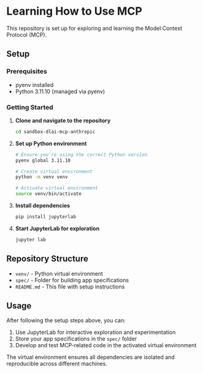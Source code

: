 # Learning How to Use MCP

This repository is set up for exploring and learning the Model Context Protocol (MCP).

## Setup

### Prerequisites
- pyenv installed
- Python 3.11.10 (managed via pyenv)

### Getting Started

1. **Clone and navigate to the repository**
   ```bash
   cd sandbox-dlai-mcp-anthropic
   ```

2. **Set up Python environment**
   ```bash
   # Ensure you're using the correct Python version
   pyenv global 3.11.10
   
   # Create virtual environment
   python -m venv venv
   
   # Activate virtual environment
   source venv/bin/activate
   ```

3. **Install dependencies**
   ```bash
   pip install jupyterlab
   ```

4. **Start JupyterLab for exploration**
   ```bash
   jupyter lab
   ```

## Repository Structure

- `venv/` - Python virtual environment
- `spec/` - Folder for building app specifications
- `README.md` - This file with setup instructions

## Usage

After following the setup steps above, you can:

1. Use JupyterLab for interactive exploration and experimentation
2. Store your app specifications in the `spec/` folder
3. Develop and test MCP-related code in the activated virtual environment

The virtual environment ensures all dependencies are isolated and reproducible across different machines.